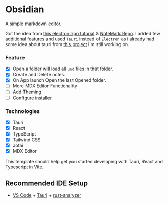 # Obsidian

A simple markdown editor.

Got the idea from [this electron app tutorial](https://youtu.be/t8ane4BDyC8) & [NoteMark Repo](https://github.com/gionathas/NoteMark). I added few additional features and used `Tauri` instead of `Electron` as i already had some idea about tauri from [this project](https://github.com/Ulrich-Tonmoy/codium) i'm still working on.

### Feature

- [x] Open a folder will load all `.md` files in that folder.
- [x] Create and Delete notes.
- [x] On App launch Open the last Opened folder.
- [ ] More MDX Editor Functionality
- [ ] Add Theming
- [ ] [Configure installer](https://tauri.app/v1/guides/building/windows)

### Technologies

- [x] Tauri
- [x] React
- [x] TypeScript
- [x] Tailwind CSS
- [x] Jotai
- [x] MDX Editor

This template should help get you started developing with Tauri, React and Typescript in Vite.

## Recommended IDE Setup

- [VS Code](https://code.visualstudio.com/) + [Tauri](https://marketplace.visualstudio.com/items?itemName=tauri-apps.tauri-vscode) + [rust-analyzer](https://marketplace.visualstudio.com/items?itemName=rust-lang.rust-analyzer)
